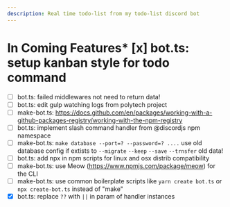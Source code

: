 ```yaml
---
description: Real time todo-list from my todo-list discord bot
---
```

# In Coming Features* [x] bot.ts: setup kanban style for todo command
* [ ] bot.ts: failed middlewares not need to return data!
* [ ] bot.ts: edit gulp watching logs from polytech project
* [ ] make-bot.ts: https://docs.github.com/en/packages/working-with-a-github-packages-registry/working-with-the-npm-registry
* [ ] bot.ts: implement slash command handler from @discordjs npm namespace
* [ ] make-bot.ts: `make database --port=? --password=? ....` use old database config if extists to `--migrate` `--keep` `--save` `--trnsfer` old data!
* [ ] bot.ts: add npx in npm scripts for linux and osx distrib compatibility
* [ ] make-bot.ts: use Meow (https://www.npmjs.com/package/meow) for the CLI
* [ ] make-bot.ts: use common boilerplate scripts like `yarn create bot.ts` or `npx create-bot.ts` instead of "make"
* [x] bot.ts: replace `??` with `||` in param of handler instances